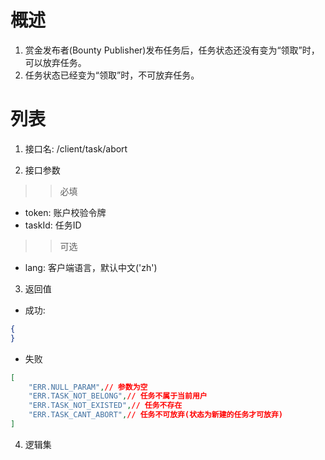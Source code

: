 # 概述

1. 赏金发布者(Bounty Publisher)发布任务后，任务状态还没有变为“领取”时，可以放弃任务。
2. 任务状态已经变为“领取”时，不可放弃任务。

# 列表

1. 接口名: /client/task/abort

2. 接口参数

>>必填
* token: 账户校验令牌
* taskId: 任务ID

>>可选
* lang: 客户端语言，默认中文('zh')

3. 返回值
* 成功:
```json
{
}
```

* 失败
```json
[
    "ERR.NULL_PARAM",// 参数为空
    "ERR.TASK_NOT_BELONG",// 任务不属于当前用户
    "ERR.TASK_NOT_EXISTED",// 任务不存在
    "ERR.TASK_CANT_ABORT",// 任务不可放弃(状态为新建的任务才可放弃)
]
```

4. 逻辑集